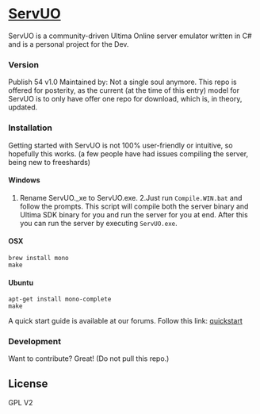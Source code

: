 # [ServUO]
ServUO is a community-driven Ultima Online server emulator written in C# and is a personal project for the Dev.

### Version
Publish 54 v1.0
Maintained by:
   Not a single soul anymore.
   This repo is offered for posterity, as the current (at the time of this entry) model for ServUO is to only have offer one repo for download, which is, in theory, updated.

### Installation
Getting started with ServUO is not 100% user-friendly or intuitive, so hopefully this works. (a few people have had issues compiling the server, being new to freeshards)

#### Windows
1. Rename ServUO._xe to ServUO.exe.
2.Just run `Compile.WIN.bat` and follow the prompts. This script will compile both the server binary and Ultima SDK binary for you and run the server for you at end. After this you can run the server by executing `ServUO.exe`.

#### OSX
`brew install mono`  
`make`

#### Ubuntu
`apt-get install mono-complete`  
`make`

A quick start guide is available at our forums. Follow this link: [quickstart]

### Development
Want to contribute? Great!
(Do not pull this repo.)

License
----
GPL V2

   [ServUO]: <https://servuo.com>
   [quickstart]: <https://www.servuo.com/tutorials/getting-started-with-servuo.2/>
